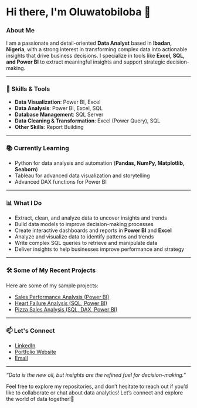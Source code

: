 # Hi there, I'm Oluwatobiloba 👋  

### About Me  
I am a passionate and detail-oriented **Data Analyst** based in **Ibadan, Nigeria**, with a strong interest in transforming complex data into actionable insights that drive business decisions. I specialize in tools like **Excel, SQL, and Power BI** to extract meaningful insights and support strategic decision-making.  

---

### 🚀 Skills & Tools  
- **Data Visualization**: Power BI, Excel  
- **Data Analysis**: Power BI, Excel, SQL  
- **Database Management**: SQL Server  
- **Data Cleaning & Transformation**: Excel (Power Query), SQL  
- **Other Skills**: Report Building  

---

### 📚 Currently Learning  
- Python for data analysis and automation (**Pandas, NumPy, Matplotlib, Seaborn**)  
- Tableau for advanced data visualization and storytelling  
- Advanced DAX functions for Power BI  

---

### 📊 What I Do  
- Extract, clean, and analyze data to uncover insights and trends  
- Build data models to improve decision-making processes  
- Create interactive dashboards and reports in **Power BI** and **Excel**  
- Analyze and visualize data to identify patterns and trends  
- Write complex SQL queries to retrieve and manipulate data  
- Deliver insights to help businesses improve performance and strategy  

---

### 🛠️ Some of My Recent Projects  
Here are some of my sample projects:  
- [Sales Performance Analysis (Power BI)](link-to-project-repository)  
- [Heart Failure Analysis (SQL, Power BI)](link-to-project-repository)  
- [Pizza Sales Analysis (SQL, DAX, Power BI)](link-to-project-repository)  

---

### 📫 Let's Connect  
- [LinkedIn](https://www.linkedin.com/in/oluwatobiloba-taiwo-dvm-b43b51366?utm_source=share&utm_campaign=share_via&utm_content=profile&utm_medium=ios_app)  
- [Portfolio Website](https://yourportfolio.com)  
- [Email](mailto:taiwooluwatobiloba2904@gmail.com)  

---

*“Data is the new oil, but insights are the refined fuel for decision-making.”*  

Feel free to explore my repositories, and don’t hesitate to reach out if you’d like to collaborate or chat about data analytics! Let’s connect and explore the world of data together!🚀  
